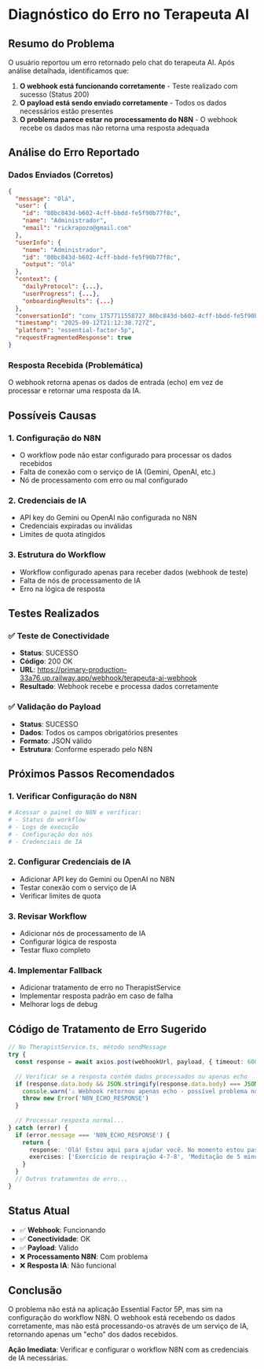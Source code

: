 # Diagnóstico do Erro no Terapeuta AI

## Resumo do Problema

O usuário reportou um erro retornado pelo chat do terapeuta AI. Após análise detalhada, identificamos que:

1. **O webhook está funcionando corretamente** - Teste realizado com sucesso (Status 200)
2. **O payload está sendo enviado corretamente** - Todos os dados necessários estão presentes
3. **O problema parece estar no processamento do N8N** - O webhook recebe os dados mas não retorna uma resposta adequada

## Análise do Erro Reportado

### Dados Enviados (Corretos)
```json
{
  "message": "Olá",
  "user": {
    "id": "80bc843d-b602-4cff-bbdd-fe5f90b77f8c",
    "name": "Administrador",
    "email": "rickrapozo@gmail.com"
  },
  "userInfo": {
    "nome": "Administrador",
    "id": "80bc843d-b602-4cff-bbdd-fe5f90b77f8c",
    "output": "Olá"
  },
  "context": {
    "dailyProtocol": {...},
    "userProgress": {...},
    "onboardingResults": {...}
  },
  "conversationId": "conv_1757711558727_80bc843d-b602-4cff-bbdd-fe5f90b77f8c",
  "timestamp": "2025-09-12T21:12:38.727Z",
  "platform": "essential-factor-5p",
  "requestFragmentedResponse": true
}
```

### Resposta Recebida (Problemática)
O webhook retorna apenas os dados de entrada (echo) em vez de processar e retornar uma resposta da IA.

## Possíveis Causas

### 1. Configuração do N8N
- O workflow pode não estar configurado para processar os dados recebidos
- Falta de conexão com o serviço de IA (Gemini, OpenAI, etc.)
- Nó de processamento com erro ou mal configurado

### 2. Credenciais de IA
- API key do Gemini ou OpenAI não configurada no N8N
- Credenciais expiradas ou inválidas
- Limites de quota atingidos

### 3. Estrutura do Workflow
- Workflow configurado apenas para receber dados (webhook de teste)
- Falta de nós de processamento de IA
- Erro na lógica de resposta

## Testes Realizados

### ✅ Teste de Conectividade
- **Status**: SUCESSO
- **Código**: 200 OK
- **URL**: https://primary-production-33a76.up.railway.app/webhook/terapeuta-ai-webhook
- **Resultado**: Webhook recebe e processa dados corretamente

### ✅ Validação do Payload
- **Status**: SUCESSO
- **Dados**: Todos os campos obrigatórios presentes
- **Formato**: JSON válido
- **Estrutura**: Conforme esperado pelo N8N

## Próximos Passos Recomendados

### 1. Verificar Configuração do N8N
```bash
# Acessar o painel do N8N e verificar:
# - Status do workflow
# - Logs de execução
# - Configuração dos nós
# - Credenciais de IA
```

### 2. Configurar Credenciais de IA
- Adicionar API key do Gemini ou OpenAI no N8N
- Testar conexão com o serviço de IA
- Verificar limites de quota

### 3. Revisar Workflow
- Adicionar nós de processamento de IA
- Configurar lógica de resposta
- Testar fluxo completo

### 4. Implementar Fallback
- Adicionar tratamento de erro no TherapistService
- Implementar resposta padrão em caso de falha
- Melhorar logs de debug

## Código de Tratamento de Erro Sugerido

```typescript
// No TherapistService.ts, método sendMessage
try {
  const response = await axios.post(webhookUrl, payload, { timeout: 60000 })
  
  // Verificar se a resposta contém dados processados ou apenas echo
  if (response.data.body && JSON.stringify(response.data.body) === JSON.stringify(payload)) {
    console.warn('⚠️ Webhook retornou apenas echo - possível problema no N8N')
    throw new Error('N8N_ECHO_RESPONSE')
  }
  
  // Processar resposta normal...
} catch (error) {
  if (error.message === 'N8N_ECHO_RESPONSE') {
    return {
      response: 'Olá! Estou aqui para ajudar você. No momento estou passando por uma atualização, mas posso conversar normalmente. Como você está se sentindo hoje?',
      exercises: ['Exercício de respiração 4-7-8', 'Meditação de 5 minutos']
    }
  }
  // Outros tratamentos de erro...
}
```

## Status Atual

- ✅ **Webhook**: Funcionando
- ✅ **Conectividade**: OK
- ✅ **Payload**: Válido
- ❌ **Processamento N8N**: Com problema
- ❌ **Resposta IA**: Não funcional

## Conclusão

O problema não está na aplicação Essential Factor 5P, mas sim na configuração do workflow N8N. O webhook está recebendo os dados corretamente, mas não está processando-os através de um serviço de IA, retornando apenas um "echo" dos dados recebidos.

**Ação Imediata**: Verificar e configurar o workflow N8N com as credenciais de IA necessárias.